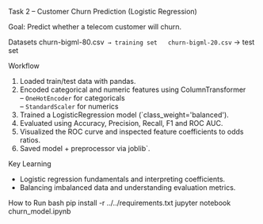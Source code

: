 Task 2 – Customer Churn Prediction (Logistic Regression)

Goal: Predict whether a telecom customer will churn.

Datasets
churn-bigml-80.csv` → training set  
churn-bigml-20.csv` → test set

Workflow
1. Loaded train/test data with pandas.  
2. Encoded categorical and numeric features using ColumnTransformer  
   – `OneHotEncoder` for categoricals  
   – `StandardScaler` for numerics  
3. Trained a LogisticRegression model (`class_weight='balanced').  
4. Evaluated using Accuracy, Precision, Recall, F1 and ROC AUC.  
5. Visualized the ROC curve and inspected feature coefficients to odds ratios.  
6. Saved model + preprocessor via joblib`.

Key Learning
- Logistic regression fundamentals and interpreting coefficients.  
- Balancing imbalanced data and understanding evaluation metrics.

How to Run
bash
pip install -r ../../requirements.txt
jupyter notebook churn_model.ipynb
